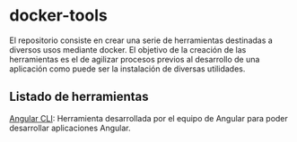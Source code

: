 # docker-tools
El repositorio consiste en crear una serie de herramientas destinadas a diversos usos mediante docker. El objetivo de la creación de las herramientas es el de agilizar procesos previos al desarrollo de una aplicación como puede ser la instalación de diversas utilidades.

## Listado de herramientas
[Angular CLI](angular-cli/): Herramienta desarrollada por el equipo de Angular para poder desarrollar aplicaciones Angular. 